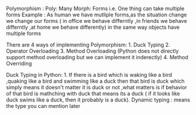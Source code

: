 Polymorphism : 
        Poly: Many
        Morph: Forms
i.e. One thing can take multiple forms
Example : As human we have mutliple forms,as the situation change we change our forms ( in office we behave differntly ,in friends we behave differntly ,at home we behave differently) in the same way objects have multiple forms

There are 4 ways of implementing Polymorphism:
    1. Duck Typing
    2. Operator Overloading
    3. Method Overloading (Python does not directly support method overloading but we can implement it inderectly)
    4. Method Overriding 

Duck Typing in Python:
    1. If there is a bird which is waking like a bird ,quaking like a bird and swimming like a duck then that bird is duck which simply means it doesn't matter it is duck or not ,what matters is if behavior of that bird is mathching with duck that means its a duck
    ( if it looks like duck swims like a duck, then it probably is a duck).
    Dynamic typing : means the type you can mention later
